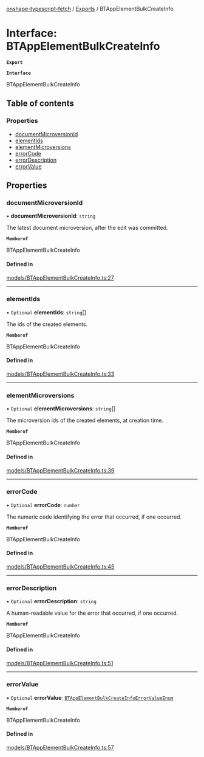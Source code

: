 [onshape-typescript-fetch](../README.md) / [Exports](../modules.md) / BTAppElementBulkCreateInfo

# Interface: BTAppElementBulkCreateInfo

**`Export`**

**`Interface`**

BTAppElementBulkCreateInfo

## Table of contents

### Properties

- [documentMicroversionId](BTAppElementBulkCreateInfo.md#documentmicroversionid)
- [elementIds](BTAppElementBulkCreateInfo.md#elementids)
- [elementMicroversions](BTAppElementBulkCreateInfo.md#elementmicroversions)
- [errorCode](BTAppElementBulkCreateInfo.md#errorcode)
- [errorDescription](BTAppElementBulkCreateInfo.md#errordescription)
- [errorValue](BTAppElementBulkCreateInfo.md#errorvalue)

## Properties

### documentMicroversionId

• **documentMicroversionId**: `string`

The latest document microversion, after the edit was committed.

**`Memberof`**

BTAppElementBulkCreateInfo

#### Defined in

[models/BTAppElementBulkCreateInfo.ts:27](https://github.com/toebes/onshape-typescript-fetch/blob/3e11ae1/models/BTAppElementBulkCreateInfo.ts#L27)

___

### elementIds

• `Optional` **elementIds**: `string`[]

The ids of the created elements.

**`Memberof`**

BTAppElementBulkCreateInfo

#### Defined in

[models/BTAppElementBulkCreateInfo.ts:33](https://github.com/toebes/onshape-typescript-fetch/blob/3e11ae1/models/BTAppElementBulkCreateInfo.ts#L33)

___

### elementMicroversions

• `Optional` **elementMicroversions**: `string`[]

The microversion ids of the created elements, at creation time.

**`Memberof`**

BTAppElementBulkCreateInfo

#### Defined in

[models/BTAppElementBulkCreateInfo.ts:39](https://github.com/toebes/onshape-typescript-fetch/blob/3e11ae1/models/BTAppElementBulkCreateInfo.ts#L39)

___

### errorCode

• `Optional` **errorCode**: `number`

The numeric code identifying the error that occurred, if one occurred.

**`Memberof`**

BTAppElementBulkCreateInfo

#### Defined in

[models/BTAppElementBulkCreateInfo.ts:45](https://github.com/toebes/onshape-typescript-fetch/blob/3e11ae1/models/BTAppElementBulkCreateInfo.ts#L45)

___

### errorDescription

• `Optional` **errorDescription**: `string`

A human-readable value for the error that occurred, if one occurred.

**`Memberof`**

BTAppElementBulkCreateInfo

#### Defined in

[models/BTAppElementBulkCreateInfo.ts:51](https://github.com/toebes/onshape-typescript-fetch/blob/3e11ae1/models/BTAppElementBulkCreateInfo.ts#L51)

___

### errorValue

• `Optional` **errorValue**: [`BTAppElementBulkCreateInfoErrorValueEnum`](../modules.md#btappelementbulkcreateinfoerrorvalueenum-1)

**`Memberof`**

BTAppElementBulkCreateInfo

#### Defined in

[models/BTAppElementBulkCreateInfo.ts:57](https://github.com/toebes/onshape-typescript-fetch/blob/3e11ae1/models/BTAppElementBulkCreateInfo.ts#L57)
